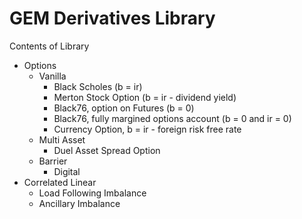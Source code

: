# GEM Derivatives Library

Contents of Library
* Options
  * Vanilla
    * Black Scholes (b = ir)
    * Merton Stock Option (b = ir - dividend yield)
    * Black76, option on Futures (b = 0)
    * Black76, fully margined options account (b = 0 and ir = 0)
    * Currency Option, b = ir - foreign risk free rate
  * Multi Asset
    * Duel Asset Spread Option
  * Barrier
    * Digital
* Correlated Linear
  * Load Following Imbalance
  * Ancillary Imbalance

